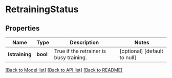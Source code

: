 # RetrainingStatus

## Properties
Name | Type | Description | Notes
------------ | ------------- | ------------- | -------------
**Istraining** | **bool** | True if the retrainer is busy training. | [optional] [default to null]

[[Back to Model list]](../README.md#documentation-for-models) [[Back to API list]](../README.md#documentation-for-api-endpoints) [[Back to README]](../README.md)


